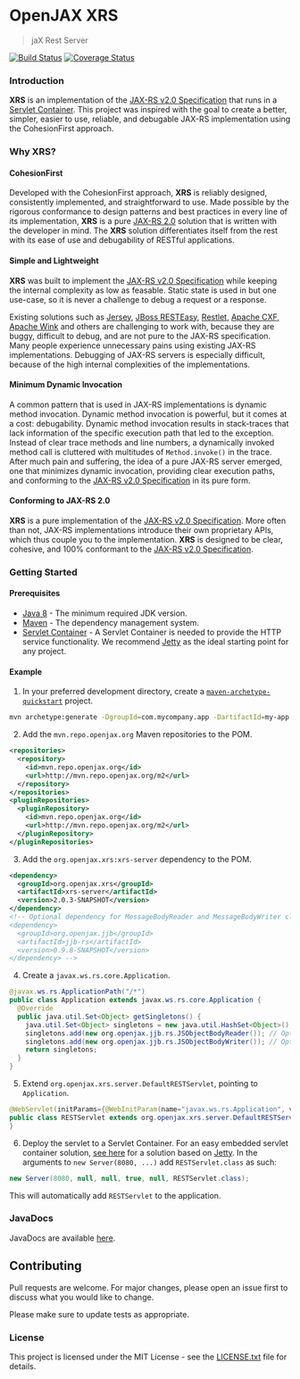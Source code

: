 # OpenJAX XRS

> jaX Rest Server

[![Build Status](https://travis-ci.org/openjax/xrs.png)](https://travis-ci.org/openjax/xrs)
[![Coverage Status](https://coveralls.io/repos/github/openjax/xrs/badge.svg)](https://coveralls.io/github/openjax/xrs)

### Introduction

**XRS** is an implementation of the [JAX-RS v2.0 Specification][jax-rs-spec] that runs in a [Servlet Container][web-container]. This project was inspired with the goal to create a better, simpler, easier to use, reliable, and debugable JAX-RS implementation using the CohesionFirst approach.

### Why **XRS**?

#### CohesionFirst

Developed with the CohesionFirst approach, **XRS** is reliably designed, consistently implemented, and straightforward to use. Made possible by the rigorous conformance to design patterns and best practices in every line of its implementation, **XRS** is a pure [JAX-RS 2.0][jax-rs-spec] solution that is written with the developer in mind. The **XRS** solution differentiates itself from the rest with its ease of use and debugability of RESTful applications.

#### Simple and Lightweight

**XRS** was built to implement the [JAX-RS v2.0 Specification][jax-rs-spec] while keeping the internal complexity as low as feasable. Static state is used in but one use-case, so it is never a challenge to debug a request or a response.

Existing solutions such as [Jersey][jersey], [JBoss RESTEasy][RESTeasy], [Restlet][restlet], [Apache CXF][apache-cxf], [Apache Wink][apache-wink] and others are challenging to work with, because they are buggy, difficult to debug, and are not pure to the JAX-RS specification. Many people experience unnecessary pains using existing JAX-RS implementations. Debugging of JAX-RS servers is especially difficult, because of the high internal complexities of the implementations.

#### Minimum Dynamic Invocation

A common pattern that is used in JAX-RS implementations is dynamic method invocation. Dynamic method invocation is powerful, but it comes at a cost: debugability. Dynamic method invocation results in stack-traces that lack information of the specific execution path that led to the exception. Instead of clear trace methods and line numbers, a dynamically invoked method call is cluttered with multitudes of `Method.invoke()` in the trace. After much pain and suffering, the idea of a pure JAX-RS server emerged, one that minimizes dynamic invocation, providing clear execution paths, and conforming to the [JAX-RS v2.0 Specification][jax-rs-spec] in its pure form.

#### Conforming to JAX-RS 2.0

**XRS** is a pure implementation of the [JAX-RS v2.0 Specification][jax-rs-spec]. More often than not, JAX-RS implementations introduce their own proprietary APIs, which thus couple you to the implementation. **XRS** is designed to be clear, cohesive, and 100% conformant to the [JAX-RS v2.0 Specification][jax-rs-spec].

### Getting Started

#### Prerequisites

* [Java 8][jdk8-download] - The minimum required JDK version.
* [Maven][maven] - The dependency management system.
* [Servlet Container][web-container] - A Servlet Container is needed to provide the HTTP service functionality. We recommend [Jetty][jetty] as the ideal starting point for any project.

#### Example

1. In your preferred development directory, create a [`maven-archetype-quickstart`][maven-archetype-quickstart] project.

  ```bash
  mvn archetype:generate -DgroupId=com.mycompany.app -DartifactId=my-app -DarchetypeArtifactId=maven-archetype-quickstart -DinteractiveMode=false
  ```

2. Add the `mvn.repo.openjax.org` Maven repositories to the POM.

  ```xml
  <repositories>
    <repository>
      <id>mvn.repo.openjax.org</id>
      <url>http://mvn.repo.openjax.org/m2</url>
    </repository>
  </repositories>
  <pluginRepositories>
    <pluginRepository>
      <id>mvn.repo.openjax.org</id>
      <url>http://mvn.repo.openjax.org/m2</url>
    </pluginRepository>
  </pluginRepositories>
  ```

3. Add the `org.openjax.xrs:xrs-server` dependency to the POM.

  ```xml
  <dependency>
    <groupId>org.openjax.xrs</groupId>
    <artifactId>xrs-server</artifactId>
    <version>2.0.3-SNAPSHOT</version>
  </dependency>
  <!-- Optional dependency for MessageBodyReader and MessageBodyWriter classes of jJB module
  <dependency> 
    <groupId>org.openjax.jjb</groupId>
    <artifactId>jjb-rs</artifactId>
    <version>0.9.8-SNAPSHOT</version>
  </dependency> -->
  ```
  
4. Create a `javax.ws.rs.core.Application`.

  ```java
  @javax.ws.rs.ApplicationPath("/*")
  public class Application extends javax.ws.rs.core.Application {
    @Override
    public java.util.Set<Object> getSingletons() {
      java.util.Set<Object> singletons = new java.util.HashSet<Object>();
      singletons.add(new org.openjax.jjb.rs.JSObjectBodyReader()); // Optional MessageBodyReader to parse JSON messages to Java beans.
      singletons.add(new org.openjax.jjb.rs.JSObjectBodyWriter()); // Optional MessageBodyWriter to marshal Java beans to JSON messages.
      return singletons;
    }
  }
  ```

5. Extend `org.openjax.xrs.server.DefaultRESTServlet`, pointing to `Application`.

  ```java
  @WebServlet(initParams={@WebInitParam(name="javax.ws.rs.Application", value="Application")})
  public class RESTServlet extends org.openjax.xrs.server.DefaultRESTServlet {
  }
  ```

6. Deploy the servlet to a Servlet Container. For an easy embedded servlet container solution, [see here][jetty] for a solution based on [Jetty][jetty]. In the arguments to `new Server(8080, ...)` add `RESTServlet.class` as such:

  ```java
  new Server(8080, null, null, true, null, RESTServlet.class);
  ```

  This will automatically add `RESTServlet` to the application.

### JavaDocs

JavaDocs are available [here](https://xrs.openjax.org/apidocs/).

## Contributing

Pull requests are welcome. For major changes, please open an issue first to discuss what you would like to change.

Please make sure to update tests as appropriate.

### License

This project is licensed under the MIT License - see the [LICENSE.txt](LICENSE.txt) file for details.

[apache-cxf]: http://cxf.apache.org/
[apache-wink]: https://wink.apache.org/
[jax-rs-spec]: http://download.oracle.com/otn-pub/jcp/jaxrs-2_0_rev_A-mrel-eval-spec/jsr339-jaxrs-2.0-final-spec.pdf
[jdk8-download]: http://www.oracle.com/technetwork/java/javase/downloads/jdk8-downloads-2133151.html
[jersey]: https://jersey.java.net/
[jetty]: /../../../../openjax/support-jetty
[jetty]: http://www.eclipse.org/jetty/
[maven-archetype-quickstart]: http://maven.apache.org/archetypes/maven-archetype-quickstart/
[maven]: https://maven.apache.org/
[RESTeasy]: http://resteasy.jboss.org/
[restlet]: https://restlet.com/
[web-container]: https://en.wikipedia.org/wiki/Web_container